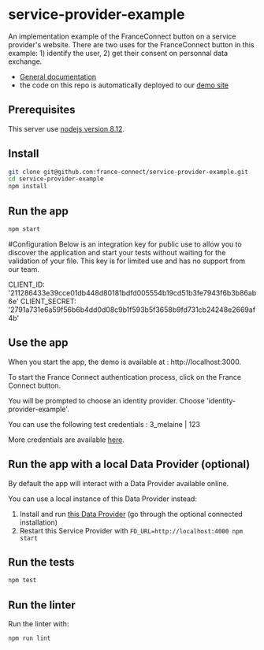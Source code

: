 # service-provider-example

An implementation example of the FranceConnect button on a service provider's website. There are two uses for the FranceConnect button in this example: 1) identify the user, 2) get their consent on personnal data exchange.

- [General documentation](https://partenaires.franceconnect.gouv.fr/fournisseur-service)
- the code on this repo is automatically deployed to our [demo site](http://fournisseur-de-service.dev-franceconnect.fr/)

## Prerequisites

This server use [nodejs version 8.12](https://nodejs.org/en/download/).

## Install

```bash
git clone git@github.com:france-connect/service-provider-example.git
cd service-provider-example
npm install
```

##  Run the app

```bash
npm start
```

#Configuration
Below is an integration key for public use to allow you to discover the application and start your tests without waiting for the validation of your file. 
This key is for limited use and has no support from our team.

CLIENT_ID: '211286433e39cce01db448d80181bdfd005554b19cd51b3fe7943f6b3b86ab6e'
CLIENT_SECRET: '2791a731e6a59f56b6b4dd0d08c9b1f593b5f3658b9fd731cb24248e2669af4b'

## Use the app 

When you start the app, the demo is available at : http://localhost:3000.

To start the France Connect authentication process, click on the France Connect button.

You will be prompted to choose an identity provider. Choose 'identity-provider-example'.

You can use the following test credentials : 3_melaine | 123

More credentials are available [here](https://github.com/france-connect/identity-provider-example/blob/master/database.csv).

## Run the app with a local Data Provider (optional)

By default the app will interact with a Data Provider available online.

You can use a local instance of this Data Provider instead:

1. Install and run [this Data Provider](https://github.com/france-connect/data-provider-example) (go through the optional connected installation)
2. Restart this Service Provider with `FD_URL=http://localhost:4000 npm start`

##  Run the tests

```bash
npm test
```

## Run the linter

Run the linter with:
```bash
npm run lint
```
